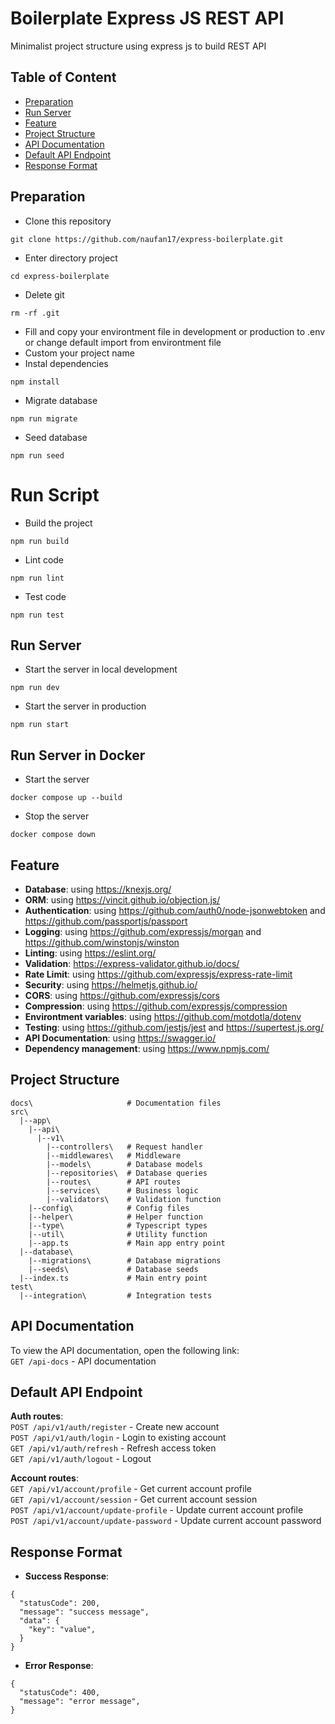 # Boilerplate Express JS REST API
Minimalist project structure using express js to build REST API

## Table of Content
- [Preparation](#preparation)
- [Run Server](#run-server)
- [Feature](#feature)
- [Project Structure](#project-structure)
- [API Documentation](#api-documentation)
- [Default API Endpoint](#default-api-endpoint)
- [Response Format](#response-format)

## Preparation
- Clone this repository
```
git clone https://github.com/naufan17/express-boilerplate.git
```
- Enter directory project
```
cd express-boilerplate
```
- Delete git
```
rm -rf .git
```
- Fill and copy your environtment file in development or production to .env or change default import from environtment file
- Custom your project name
- Instal dependencies
```
npm install
```
- Migrate database
```
npm run migrate 
```
- Seed database
```
npm run seed
```

# Run Script
- Build the project
```
npm run build
```
- Lint code
```
npm run lint
```
- Test code
```
npm run test
```

## Run Server
- Start the server in local development
```
npm run dev
```
- Start the server in production
```
npm run start
```

## Run Server in Docker
- Start the server
```
docker compose up --build
```
- Stop the server
```
docker compose down
```

## Feature
- **Database**: using https://knexjs.org/
- **ORM**: using https://vincit.github.io/objection.js/
- **Authentication**: using https://github.com/auth0/node-jsonwebtoken and https://github.com/passportjs/passport
- **Logging**: using https://github.com/expressjs/morgan and https://github.com/winstonjs/winston
- **Linting**: using https://eslint.org/
- **Validation**: https://express-validator.github.io/docs/
- **Rate Limit**: using https://github.com/expressjs/express-rate-limit
- **Security**: using https://helmetjs.github.io/
- **CORS**: using https://github.com/expressjs/cors
- **Compression**: using https://github.com/expressjs/compression
- **Environtment variables**: using https://github.com/motdotla/dotenv
- **Testing**: using https://github.com/jestjs/jest and https://supertest.js.org/
- **API Documentation**: using https://swagger.io/
- **Dependency management**: using https://www.npmjs.com/

## Project Structure
```
docs\                     # Documentation files
src\
  |--app\
    |--api\        
      |--v1\        
        |--controllers\   # Request handler
        |--middlewares\   # Middleware
        |--models\        # Database models
        |--repositories\  # Database queries
        |--routes\        # API routes
        |--services\      # Business logic
        |--validators\    # Validation function
    |--config\            # Config files
    |--helper\            # Helper function
    |--type\              # Typescript types
    |--util\              # Utility function
    |--app.ts             # Main app entry point
  |--database\
    |--migrations\        # Database migrations
    |--seeds\             # Database seeds
  |--index.ts             # Main entry point
test\
  |--integration\         # Integration tests
```

## API Documentation
To view the API documentation, open the following link:
<br/>
``GET /api-docs`` - API documentation

## Default API Endpoint
**Auth routes**:
<br/>
``POST /api/v1/auth/register`` - Create new account
<br/>
``POST /api/v1/auth/login`` - Login to existing account
<br/>
``GET /api/v1/auth/refresh`` - Refresh access token
<br/>
``GET /api/v1/auth/logout`` - Logout

**Account routes**:
<br/>
``GET /api/v1/account/profile`` - Get current account profile
<br/>
``GET /api/v1/account/session`` - Get current account session
<br/>
``POST /api/v1/account/update-profile`` - Update current account profile
<br/>
``POST /api/v1/account/update-password`` - Update current account password

## Response Format

- **Success Response**:
```
{
  "statusCode": 200,
  "message": "success message",
  "data": {
    "key": "value",
  }
}
```
- **Error Response**:
```
{
  "statusCode": 400,
  "message": "error message",
}
